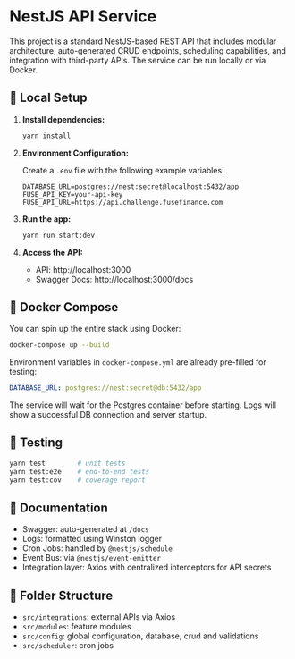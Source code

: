 # NestJS API Service

This project is a standard NestJS-based REST API that includes modular architecture, auto-generated CRUD endpoints, scheduling capabilities, and integration with third-party APIs. The service can be run locally or via Docker.

## 🔧 Local Setup

1. **Install dependencies:**
   ```bash
   yarn install
   ```

2. **Environment Configuration:**

   Create a `.env` file with the following example variables:

   ```
   DATABASE_URL=postgres://nest:secret@localhost:5432/app
   FUSE_API_KEY=your-api-key
   FUSE_API_URL=https://api.challenge.fusefinance.com
   ```

3. **Run the app:**

   ```bash
   yarn run start:dev
   ```

4. **Access the API:**

    - API: http://localhost:3000
    - Swagger Docs: http://localhost:3000/docs

## 🐳 Docker Compose

You can spin up the entire stack using Docker:

```bash
docker-compose up --build
```

Environment variables in `docker-compose.yml` are already pre-filled for testing:

```yaml
DATABASE_URL: postgres://nest:secret@db:5432/app
```

The service will wait for the Postgres container before starting. Logs will show a successful DB connection and server startup.

## 🧪 Testing

```bash
yarn test        # unit tests
yarn test:e2e    # end-to-end tests
yarn test:cov    # coverage report
```

## 📘 Documentation

- Swagger: auto-generated at `/docs`
- Logs: formatted using Winston logger
- Cron Jobs: handled by `@nestjs/schedule`
- Event Bus: via `@nestjs/event-emitter`
- Integration layer: Axios with centralized interceptors for API secrets

## 📁 Folder Structure

- `src/integrations`: external APIs via Axios
- `src/modules`: feature modules
- `src/config`: global configuration, database, crud and validations
- `src/scheduler`: cron jobs
